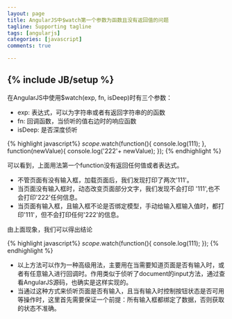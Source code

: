 ```yaml
---
layout: page
title: AngularJS中$watch第一个参数为函数且没有返回值的问题
tagline: Supporting tagline
tags: [angularjs]
categories: [javascript]
comments: true

---
```

{% include JB/setup %}
----------

在AngularJS中使用$watch(exp, fn, isDeep)时有三个参数：

+ exp: 表达式，可以为字符串或者有返回字符串的的函数
+ fn:  回调函数，当侦听的值右边时的响应函数
+ isDeep: 是否深度侦听


{% highlight javascript%}
   $scope.$watch(function(){
        console.log(111);
    }, function(newValue){
        console.log('222'+ newValue);
    });
{% endhighlight %}


可以看到，上面用法第一个function没有返回任何值或者表达式。

+ 不管页面有没有输入框，加载页面后，我们发现打印了两次'111'。
+ 当页面没有输入框时，动态改变页面部分文字，我们发现不会打印 '111',也不会打印'222'任何信息。
+ 当页面有输入框，且输入框不论是否绑定模型，手动给输入框输入值时，都打印'111'，但不会打印任何'222'的信息。

由上面现象，我们可以得出结论

{% highlight javascript%}
   $scope.$watch(function(){
        console.log(111);
   });
{% endhighlight %}

+ 以上方法可以作为一种高级用法，主要用在当需要知道页面是否有输入时，或者有任意输入进行回调时。作用类似于侦听了document的input方法，通过查看AngularJS源码，也确实是这样实现的。
+ 当通过这种方式来侦听页面是否有输入，且当有输入时控制按钮状态是否可用等操作时，这里首先需要保证一个前提：所有输入框都绑定了数据，否则获取的状态不准确。
